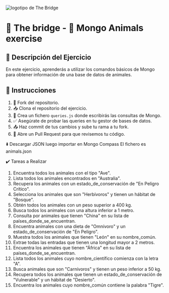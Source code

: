 ![logotipo de The Bridge](https://user-images.githubusercontent.com/27650532/77754601-e8365180-702b-11ea-8bed-5bc14a43f869.png "logotipo de The Bridge")

# 🚀 The bridge - 🐻 Mongo Animals exercise

## 📝 Descripción del Ejercicio
En este ejercicio, aprenderás a utilizar los comandos básicos de Mongo para obtener información de una base de datos de animales.

## 📖 Instrucciones

1. 🍴 Fork del repositorio.
2. 📥 Clona el repositorio del ejercicio.
3. 🎯 Crea un fichero `queries.js` donde escribirás las consultas de Mongo.
4. ✅ Asegúrate de probar las queries en tu gestor de bases de datos.
5. 📤 Haz commit de tus cambios y sube tu rama a tu fork.
6. 📧 Abre un Pull Request para que revisemos tu código.

⬇️ Descargar JSON luego importar en Mongo Compass
El fichero es animals.json

✔️ Tareas a Realizar
1. Encuentra todos los animales con el tipo "Ave".
2. Lista todos los animales encontrados en "Australia".
3. Recupera los animales con un estado_de_conservación de "En Peligro Crítico".
4. Selecciona los animales que son "Herbívoros" y tienen un hábitat de "Bosque".
5. Obtén todos los animales con un peso superior a 400 kg.
6. Busca todos los animales con una altura inferior a 1 metro.
7. Consulta por animales que tienen "China" en su lista de países_donde_se_encuentran.
8. Encuentra animales con una dieta de "Omnívoro" y un estado_de_conservación de "En Peligro".
9. Muestra todos los animales que tienen "León" en su nombre_común.
10. Extrae todas las entradas que tienen una longitud mayor a 2 metros.
11. Encuentra los animales que tienen "África" en su lista de países_donde_se_encuentran.
12. Lista todos los animales cuyo nombre_científico comienza con la letra "A".
13. Busca animales que son "Carnívoros" y tienen un peso inferior a 50 kg.
14. Recupera todos los animales que tienen un estado_de_conservación de "Vulnerable" y un hábitat de "Desierto".
15. Encuentra los animales cuyo nombre_común contiene la palabra "Tigre".
